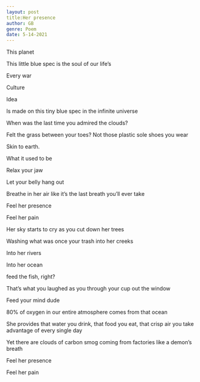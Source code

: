 ```yaml
---
layout: post
title:Her presence
author: GB
genre: Poem
date: 5-14-2021
---
```


This planet  

This little blue spec is the soul of our life’s  

Every war  

Culture  

Idea  

Is made on this tiny blue spec in the infinite universe  

When was the last time you admired the clouds?  

Felt the grass between your toes? Not those plastic sole shoes you wear  

Skin to earth.  

What it used to be  

Relax your jaw  

Let your belly hang out  

Breathe in her air like it’s the last breath you’ll ever take  

Feel her presence  

Feel her pain  

Her sky starts to cry as you cut down her trees  

Washing what was once your trash into her creeks  

Into her rivers  

Into her ocean  

feed the fish, right?  

That’s what you laughed as you through your cup out the window  

Feed your mind dude  

80% of oxygen in our entire atmosphere comes from that ocean   

She provides that water you drink, that food you eat, that crisp air you take advantage of every single day  

Yet there are clouds of carbon smog coming from factories like a demon’s breath  

Feel her presence  

Feel her pain  


